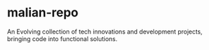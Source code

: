 # malian-repo
An Evolving collection of tech innovations and development projects, bringing code into functional solutions.
